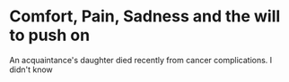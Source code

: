 # Comfort, Pain, Sadness and the will to push on

An acquaintance's daughter died recently from cancer complications. I didn't know
